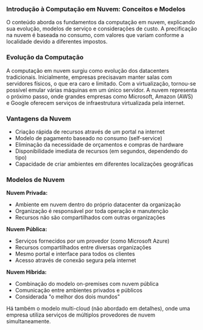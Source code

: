 ### Introdução à Computação em Nuvem: Conceitos e Modelos

O conteúdo aborda os fundamentos da computação em nuvem, explicando sua evolução, modelos de serviço e considerações de custo. A precificação na nuvem é baseada no consumo, com valores que variam conforme a localidade devido a diferentes impostos.

### Evolução da Computação

A computação em nuvem surgiu como evolução dos datacenters tradicionais. Inicialmente, empresas precisavam manter salas com servidores físicos, o que era caro e limitado. Com a virtualização, tornou-se possível emular várias máquinas em um único servidor. A nuvem representa o próximo passo, onde grandes empresas como Microsoft, Amazon (AWS) e Google oferecem serviços de infraestrutura virtualizada pela internet.

### Vantagens da Nuvem

- Criação rápida de recursos através de um portal na internet
- Modelo de pagamento baseado no consumo (self-service)
- Eliminação da necessidade de orçamentos e compras de hardware
- Disponibilidade imediata de recursos (em segundos, dependendo do tipo)
- Capacidade de criar ambientes em diferentes localizações geográficas

### Modelos de Nuvem

**Nuvem Privada:**

- Ambiente em nuvem dentro do próprio datacenter da organização
- Organização é responsável por toda operação e manutenção
- Recursos não são compartilhados com outras organizações

**Nuvem Pública:**

- Serviços fornecidos por um provedor (como Microsoft Azure)
- Recursos compartilhados entre diversas organizações
- Mesmo portal e interface para todos os clientes
- Acesso através de conexão segura pela internet

**Nuvem Híbrida:**

- Combinação do modelo on-premises com nuvem pública
- Comunicação entre ambientes privados e públicos
- Considerada "o melhor dos dois mundos"

Há também o modelo multi-cloud (não abordado em detalhes), onde uma empresa utiliza serviços de múltiplos provedores de nuvem simultaneamente.
